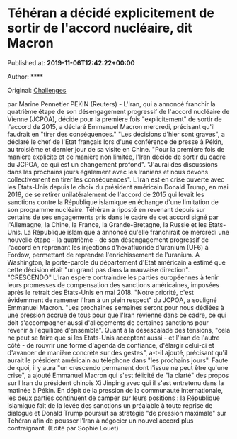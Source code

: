
# Téhéran a décidé explicitement de sortir de l'accord nucléaire, dit Macron

Published at: **2019-11-06T12:42:22+00:00**

Author: ****

Original: [Challenges](https://www.challenges.fr/monde/teheran-a-decide-explicitement-de-sortir-de-l-accord-nucleaire-dit-macron_683409)

par Marine Pennetier
PEKIN (Reuters) - L'Iran, qui a annoncé franchir la quatrième étape de son désengagement progressif de l'accord nucléaire de Vienne (JCPOA), décide pour la première fois "explicitement" de sortir de l'accord de 2015, a déclaré Emmanuel Macron mercredi, précisant qu'il faudrait en "tirer des conséquences."
"Les décisions d'hier sont graves", a déclaré le chef de l'Etat français lors d'une conférence de presse à Pékin, au troisième et dernier jour de sa visite en Chine.
"Pour la première fois de manière explicite et de manière non limitée, l'Iran décide de sortir du cadre du JCPOA, ce qui est un changement profond". "J'aurai des discussions dans les prochains jours également avec les Iraniens et nous devons collectivement en tirer les conséquences".
L'Iran est en crise ouverte avec les Etats-Unis depuis le choix du président américain Donald Trump, en mai 2018, de se retirer unilatéralement de l'accord de 2015 qui levait les sanctions contre la République islamique en échange d'une limitation de son programme nucléaire.
Téhéran a riposté en revenant depuis sur certains de ses engagements pris dans le cadre de cet accord signé par l'Allemagne, la Chine, la France, la Grande-Bretagne, la Russie et les Etats-Unis.
La République islamique a annoncé qu'elle franchirait ce mercredi une nouvelle étape - la quatrième - de son désengagement progressif de l'accord en reprenant les injections d'hexafluoride d'uranium (UF6) à Fordow, permettant de reprendre l'enrichissement de l'uranium. A Washington, la porte-parole du département d'Etat américain a estimé que cette décision était "un grand pas dans la mauvaise direction".
"CRESCENDO"
L'Iran espère contraindre les parties européennes à tenir leurs promesses de compensation des sanctions américaines, imposées après le retrait des Etats-Unis en mai 2018.
"Notre priorité, c'est évidemment de ramener l'Iran à un plein respect" du JCPOA, a souligné Emmanuel Macron. "Les prochaines semaines seront pour nous dédiées à une pression accrue de tous pour que l'Iran revienne dans ce cadre, ce qui doit s'accompagner aussi d'allègements de certaines sanctions pour revenir à l'équilibre d'ensemble".
Quant à la désescalade des tensions, "cela ne peut se faire que si les Etats-Unis acceptent aussi - et l'Iran de l'autre côté - de rouvrir une forme d'agenda de confiance, d'élargir celui-ci et d'avancer de manière concrète sur des gestes", a-t-il ajouté, précisant qu'il aurait le président américain au téléphone dans "les prochains jours".
Faute de quoi, il y aura "un crescendo permanent dont l'issue ne peut être qu'une crise", a ajouté Emmanuel Macron qui s'est félicité de "la clarté" des propos sur l'Iran du président chinois Xi Jinping avec qui il s'est entretenu dans la matinée à Pékin.
En dépit de la pression de la communauté internationale, les deux parties continuent de camper sur leurs positions : la République islamique fait de la levée des sanctions un préalable à toute reprise de dialogue et Donald Trump poursuit sa stratégie "de pression maximale" sur Téhéran afin de pousser l’Iran à négocier un nouvel accord plus contraignant.
(Edité par Sophie Louet)
